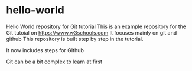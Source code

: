 # hello-world
Hello World repository for Git tutorial
This is an example repository for the Git tutoial on https://www.w3schools.com
It focuses mainly on git and github
This repository is built step by step in the tutorial.

It now includes steps for GIthub

Git can be a bit complex to learn at first
